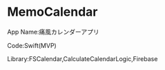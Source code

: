 # MemoCalendar
App Name:痛風カレンダーアプリ

Code:Swift(MVP)

Library:FSCalendar,CalculateCalendarLogic,Firebase
